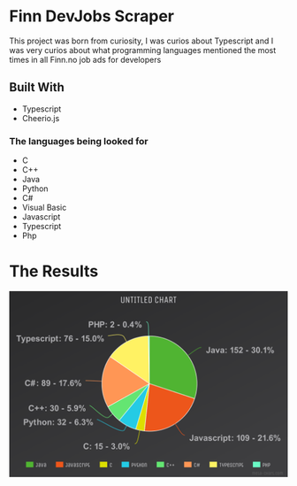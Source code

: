 <h1>Finn DevJobs Scraper</h1>

<p>This project was born from curiosity, 
I was curios about Typescript and I was very curios about what programming languages mentioned the most times in all Finn.no job ads for developers</p>


## Built With

- Typescript
- Cheerio.js




### The languages being looked for
- C
- C++
- Java
- Python
- C#
- Visual Basic
- Javascript
- Typescript
- Php

# The Results
![Results](meta-chart.png)